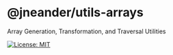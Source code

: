 # @jneander/utils-arrays

Array Generation, Transformation, and Traversal Utilities

[![License: MIT][license-badge]][license-url]

[license-badge]: https://img.shields.io/badge/License-MIT-yellow.svg?style=flat-square
[license-url]: https://github.com/jneander/utils-arrays/blob/master/LICENSE
